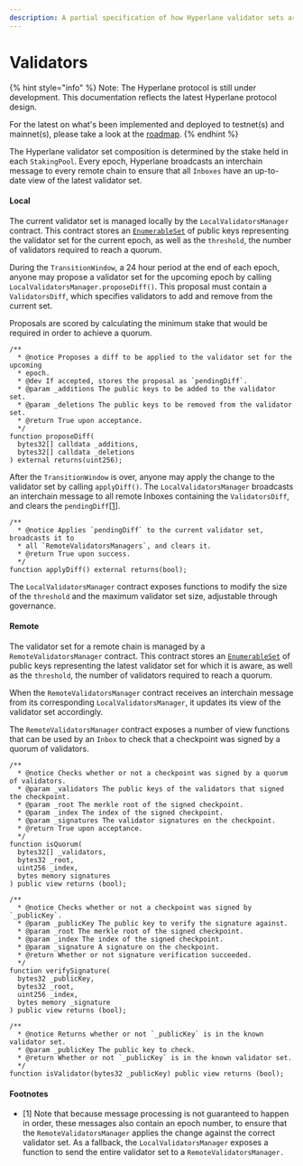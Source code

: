 ```yaml
---
description: A partial specification of how Hyperlane validator sets are determined
---
```


# Validators

{% hint style="info" %}
Note: The Hyperlane protocol is still under development. This documentation reflects the latest Hyperlane protocol design.

For the latest on what's been implemented and deployed to testnet(s) and mainnet(s), please take a look at the [roadmap](../../../resources/roadmap.md).
{% endhint %}

The Hyperlane validator set composition is determined by the stake held in each `StakingPool`. Every epoch, Hyperlane broadcasts an interchain message to every remote chain to ensure that all `Inboxes` have an up-to-date view of the latest validator set.

#### Local

The current validator set is managed locally by the `LocalValidatorsManager` contract. This contract stores an [`EnumerableSet`](https://docs.openzeppelin.com/contracts/3.x/api/utils#EnumerableSet) of public keys representing the validator set for the current epoch, as well as the `threshold`, the number of validators required to reach a quorum.

During the `TransitionWindow`, a 24 hour period at the end of each epoch, anyone may propose a validator set for the upcoming epoch by calling `LocalValidatorsManager.proposeDiff()`. This proposal must contain a `ValidatorsDiff`, which specifies validators to add and remove from the current set.

Proposals are scored by calculating the minimum stake that would be required in order to achieve a quorum.&#x20;

```solidity
/**
  * @notice Proposes a diff to be applied to the validator set for the upcoming
  * epoch.
  * @dev If accepted, stores the proposal as `pendingDiff`.
  * @param _additions The public keys to be added to the validator set.
  * @param _deletions The public keys to be removed from the validator set.
  * @return True upon acceptance.
  */
function proposeDiff(
  bytes32[] calldata _additions,
  bytes32[] calldata _deletions
) external returns(uint256);
```

After the `TransitionWindow` is over, anyone may apply the change to the validator set by calling `applyDiff()`. The `LocalValidatorsManager` broadcasts an interchain message to all remote Inboxes containing the `ValidatorsDiff`, and clears the `pendingDiff`\[[1](validators.md#footnotes)].

```solidity
/**
  * @notice Applies `pendingDiff` to the current validator set, broadcasts it to
  * all `RemoteValidatorsManagers`, and clears it.
  * @return True upon success.
  */
function applyDiff() external returns(bool);
```

The `LocalValidatorsManager` contract exposes functions to modify the size of the `threshold` and the maximum validator set size, adjustable through governance.

#### Remote

The validator set for a remote chain is managed by a `RemoteValidatorsManager` contract. This contract stores an [`EnumerableSet`](https://docs.openzeppelin.com/contracts/3.x/api/utils#EnumerableSet) of public keys representing the latest validator set for which it is aware, as well as the `threshold`, the number of validators required to reach a quorum.

When the `RemoteValidatorsManager` contract receives an interchain message from its corresponding `LocalValidatorsManager`, it updates its view of the validator set accordingly.

The `RemoteValidatorsManager` contract exposes a number of view functions that can be used by an `Inbox` to check that a checkpoint was signed by a quorum of validators.

```solidity
/**
  * @notice Checks whether or not a checkpoint was signed by a quorum of validators.
  * @param _validators The public keys of the validators that signed the checkpoint.
  * @param _root The merkle root of the signed checkpoint.
  * @param _index The index of the signed checkpoint.
  * @param _signatures The validator signatures on the checkpoint.
  * @return True upon acceptance.
  */
function isQuorum(
  bytes32[] _validators,
  bytes32 _root,
  uint256 _index,
  bytes memory signatures
) public view returns (bool);

/**
  * @notice Checks whether or not a checkpoint was signed by `_publicKey`.
  * @param _publicKey The public key to verify the signature against.
  * @param _root The merkle root of the signed checkpoint.
  * @param _index The index of the signed checkpoint.
  * @param _signature A signature on the checkpoint.
  * @return Whether or not signature verification succeeded.
  */
function verifySignature(
  bytes32 _publicKey,
  bytes32 _root,
  uint256 _index,
  bytes memory _signature
) public view returns (bool);

/**
  * @notice Returns whether or not `_publicKey` is in the known validator set.
  * @param _publicKey The public key to check.
  * @return Whether or not `_publicKey` is in the known validator set.
  */
function isValidator(bytes32 _publicKey) public view returns (bool);
```



#### Footnotes

* \[1] Note that because message processing is not guaranteed to happen in order, these messages also contain an epoch number, to ensure that the `RemoteValidatorsManager` applies the change against the correct validator set. As a fallback, the `LocalValidatorsManager` exposes a function to send the entire validator set to a `RemoteValidatorsManager.`
